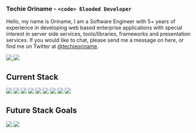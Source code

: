 ### Techie Oriname - <code>\<code\> ßlooded Developer</code>

<p>Hello, my name is Oriname, I am a Software Engineer with 5+ years of experience in developing web based enterprise applications with special interest in server side services, tools/libraries, frameworks and presentation services. If you would like to chat, please send me a message on here, or find me on Twitter at <a href="http://www.twitter.com/techieoriname">@techieoriname</a>.</p>
  <a href="https://github.com/xpresserjs/framework">
    <img src="https://github-readme-stats.vercel.app/api/pin/?username=techieoriname&repo=framework">
  </a>
  <a href="https://github.com/techieoriname/vue3-Phone-Number-Input">
    <img src="https://github-readme-stats.vercel.app/api/pin/?username=techieoriname&repo=vue3-Phone-Number-Input">
  </a>

## Current Stack

<img src="https://img.shields.io/badge/HTML5-E34F26?logo=HTML5&logoColor=white&style=for-the-badge"> <img src="https://img.shields.io/badge/CSS3-1572B6?logo=CSS3&logoColor=white&style=for-the-badge"> <img src="https://img.shields.io/badge/JavaScript-F7DF1E?logo=JavaScript&logoColor=black&style=for-the-badge"> <img src="https://img.shields.io/badge/Typescript-2E74BE?logo=typescript&logoColor=white&style=for-the-badge"> <img src="https://img.shields.io/badge/Tailwind CSS-38B2AC?logo=Tailwind-CSS&logoColor=black&style=for-the-badge"> <img src="https://img.shields.io/badge/Bootstrap-563D7C?logo=bootstrap&logoColor=white&style=for-the-badge"> <img src="https://img.shields.io/badge/Vue-41B883?logo=vuedotjs&logoColor=black&style=for-the-badge"> <img src="https://img.shields.io/badge/react-5ED2F3?logo=react&logoColor=black&style=for-the-badge"> <img src="https://img.shields.io/badge/Nodejs-68A063?logo=nodedotjs&logoColor=black&style=for-the-badge">


## Future Stack Goals
<img src="https://img.shields.io/badge/RUST-000101?logo=rust&logoColor=white&style=for-the-badge"> <img src="https://img.shields.io/badge/Go-06A7D0?logo=go&logoColor=white&style=for-the-badge">
